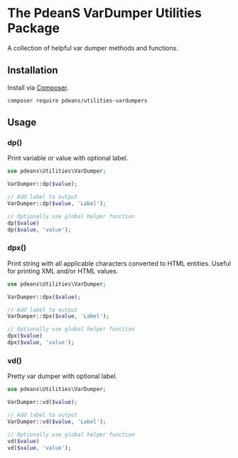 # The PdeanS VarDumper Utilities Package

A collection of helpful var dumper methods and functions.

## Installation

Install via [Composer](https://getcomposer.org/).

```shell
composer require pdeans/utilities-vardumpers
```

## Usage

### dp()

Print variable or value with optional label.

```php
use pdeans\Utilities\VarDumper;

VarDumper::dp($value);

// Add label to output
VarDumper::dp($value, 'Label');

// Optionally use global helper function
dp($value)
dp($value, 'value');
```

### dpx()

Print string with all applicable characters converted to HTML entities. Useful for printing XML and/or HTML values.

```php
use pdeans\Utilities\VarDumper;

VarDumper::dpx($value);

// Add label to output
VarDumper::dpx($value, 'Label');

// Optionally use global helper function
dpx($value)
dpx($value, 'value');
```

### vd()

Pretty var dumper with optional label.

```php
use pdeans\Utilities\VarDumper;

VarDumper::vd($value);

// Add label to output
VarDumper::vd($value, 'Label');

// Optionally use global helper function
vd($value)
vd($value, 'value');
```
